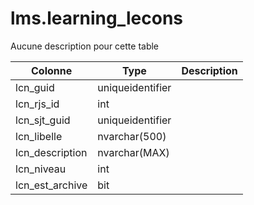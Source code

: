 # lms.learning_lecons

Aucune description pour cette table

Colonne|Type|Description
---|---|---
lcn_guid|uniqueidentifier|
lcn_rjs_id|int|
lcn_sjt_guid|uniqueidentifier|
lcn_libelle|nvarchar(500)|
lcn_description|nvarchar(MAX)|
lcn_niveau|int|
lcn_est_archive|bit|
